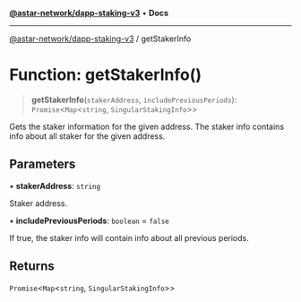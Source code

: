 [**@astar-network/dapp-staking-v3**](../README.md) • **Docs**

***

[@astar-network/dapp-staking-v3](../globals.md) / getStakerInfo

# Function: getStakerInfo()

> **getStakerInfo**(`stakerAddress`, `includePreviousPeriods`): `Promise`\<`Map`\<`string`, `SingularStakingInfo`\>\>

Gets the staker information for the given address.
The staker info contains info about all staker for the given address.

## Parameters

• **stakerAddress**: `string`

Staker address.

• **includePreviousPeriods**: `boolean` = `false`

If true, the staker info will contain info about all previous periods.

## Returns

`Promise`\<`Map`\<`string`, `SingularStakingInfo`\>\>
